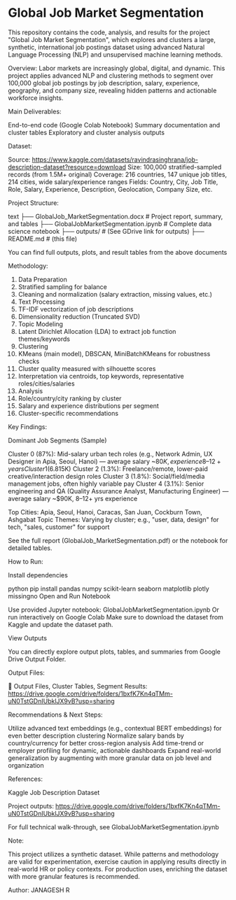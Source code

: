 # Global Job Market Segmentation

This repository contains the code, analysis, and results for the project "Global Job Market Segmentation", which explores and clusters a large, synthetic, international job postings dataset using advanced Natural Language Processing (NLP) and unsupervised machine learning methods.

Overview:
Labor markets are increasingly global, digital, and dynamic. This project applies advanced NLP and clustering methods to segment over 100,000 global job postings by job description, salary, experience, geography, and company size, revealing hidden patterns and actionable workforce insights.

Main Deliverables:

End-to-end code (Google Colab Notebook)
Summary documentation and cluster tables
Exploratory and cluster analysis outputs

Dataset:

Source: https://www.kaggle.com/datasets/ravindrasinghrana/job-description-dataset?resource=download
Size: 100,000 stratified-sampled records (from 1.5M+ original)
Coverage: 216 countries, 147 unique job titles, 214 cities, wide salary/experience ranges
Fields: Country, City, Job Title, Role, Salary, Experience, Description, Geolocation, Company Size, etc.

Project Structure:

text
├── GlobalJob_MarketSegmentation.docx    # Project report, summary, and tables
├── GlobalJobMarketSegmentation.ipynb    # Complete data science notebook
├── outputs/                             # (See GDrive link for outputs)
├── README.md                            # (this file)

You can find full outputs, plots, and result tables from the above documents

Methodology:

1. Data Preparation
2. Stratified sampling for balance
3. Cleaning and normalization (salary extraction, missing values, etc.)
4. Text Processing
5. TF-IDF vectorization of job descriptions
6. Dimensionality reduction (Truncated SVD)
7. Topic Modeling
8. Latent Dirichlet Allocation (LDA) to extract job function themes/keywords
9. Clustering
10. KMeans (main model), DBSCAN, MiniBatchKMeans for robustness checks
11. Cluster quality measured with silhouette scores
12. Interpretation via centroids, top keywords, representative roles/cities/salaries
13. Analysis
14. Role/country/city ranking by cluster
15. Salary and experience distributions per segment
16. Cluster-specific recommendations

Key Findings:

Dominant Job Segments (Sample)

Cluster 0 (87%): Mid-salary urban tech roles (e.g., Network Admin, UX Designer in Apia, Seoul, Hanoi) — average salary ~$80K, experience 8–12+ years
Cluster 1 (6.8%): Entry-level support/HR for smaller companies (Customer Success, Sales) — lower salary (<$15K)
Cluster 2 (1.3%): Freelance/remote, lower-paid creative/interaction design roles
Cluster 3 (1.8%): Social/field/media management jobs, often highly variable pay
Cluster 4 (3.1%): Senior engineering and QA (Quality Assurance Analyst, Manufacturing Engineer) — average salary ~$90K, 8–12+ yrs experience

Top Cities: Apia, Seoul, Hanoi, Caracas, San Juan, Cockburn Town, Ashgabat
Topic Themes: Varying by cluster; e.g., "user, data, design" for tech, "sales, customer" for support

See the full report (GlobalJob_MarketSegmentation.pdf) or the notebook for detailed tables.

How to Run:

Install dependencies

python
pip install pandas numpy scikit-learn seaborn matplotlib plotly missingno
Open and Run Notebook

Use provided Jupyter notebook: GlobalJobMarketSegmentation.ipynb
Or run interactively on Google Colab
Make sure to download the dataset from Kaggle and update the dataset path.

View Outputs

You can directly explore output plots, tables, and summaries from Google Drive Output Folder.

Output Files:

📂 Output Files, Cluster Tables, Segment Results: https://drive.google.com/drive/folders/1bxfK7Kn4qTMm-uN0TstGDnIUbklJX9vB?usp=sharing

Recommendations & Next Steps:

Utilize advanced text embeddings (e.g., contextual BERT embeddings) for even better description clustering
Normalize salary bands by country/currency for better cross-region analysis
Add time-trend or employer profiling for dynamic, actionable dashboards
Expand real-world generalization by augmenting with more granular data on job level and organization

References:

Kaggle Job Description Dataset

Project outputs: https://drive.google.com/drive/folders/1bxfK7Kn4qTMm-uN0TstGDnIUbklJX9vB?usp=sharing

For full technical walk-through, see GlobalJobMarketSegmentation.ipynb

Note:

This project utilizes a synthetic dataset. While patterns and methodology are valid for experimentation, exercise caution in applying results directly in real-world HR or policy contexts. For production uses, enriching the dataset with more granular features is recommended.

Author: JANAGESH R
